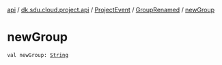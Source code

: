 [api](../../../index.md) / [dk.sdu.cloud.project.api](../../index.md) / [ProjectEvent](../index.md) / [GroupRenamed](index.md) / [newGroup](./new-group.md)

# newGroup

`val newGroup: `[`String`](https://kotlinlang.org/api/latest/jvm/stdlib/kotlin/-string/index.html)